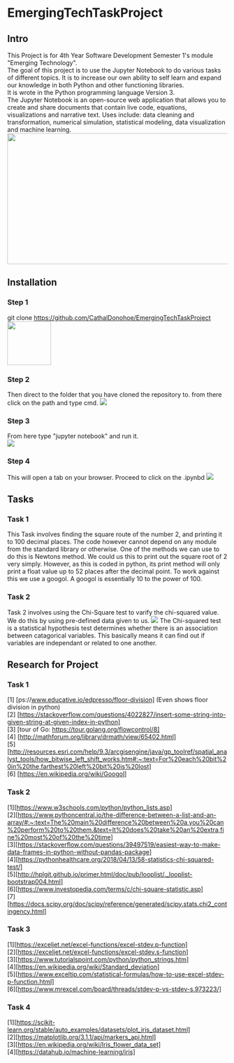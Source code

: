 # EmergingTechTaskProject


## Intro
This Project is for 4th Year Software Development Semester 1's module "Emerging Technology".<br/>
The goal of this project is to use the Jupyter Notebook to do various tasks of different topics. It is to increase our own ability to self learn and expand our knowledge in both Python and other functioning libraries.<br/>
It is wrote in the Python programming language Version 3.<br/>
The Jupyter Notebook is an open-source web application that allows you to create and share documents that contain live code, equations, visualizations and narrative text. Uses include: data cleaning and transformation, numerical simulation, statistical modeling, data visualization and machine learning.<br/>
<img height="300" width="600" src="https://miro.medium.com/max/3840/1*R5uM8zw8uhW4-HC4F1v9IA.png" />

## Installation
### Step 1
git clone https://github.com/CathalDonohoe/EmergingTechTaskProject <br/>
<img height="100" src="https://gyazo.com/2de6a6c0d18982743012ef8ddf0b5e5c.png"/>
### Step 2
Then direct to the folder that you have cloned the repository to. from there click on the path and type cmd.
<img src="https://gyazo.com/c9cf06233d5c938b08e68888a9c47eda.png"/>
### Step 3
From here type "jupyter notebook" and run it. </br>
<img src="https://gyazo.com/a307423d2ae7333ec5da3ff07b0515f3.png"/>
### Step 4
This will open a tab on your browser.
Proceed to click on the .ipynbd
<img src="https://gyazo.com/d13731cfeb220fb235855678ead6eb78.png"/>

## Tasks
### Task 1
This Task involves finding the square route of the number 2, and printing it to 100 decimal places.  The code however cannot depend on any module from the standard library or otherwise. One of the methods we can use to do this is Newtons method. We could us this to print out the square root of 2 very simply. However, as this is coded in python, its print method will only print a float value up to 52 places after the decimal point.
To work against this we use a googol. A googol is essentially 10 to the power of 100. 

### Task 2
Task 2 involves using the Chi-Square test to varify the chi-squared value. We do this by using pre-defined data given to us.
<img src = "https://gyazo.com/7eebeadd511a9a2ab15af386e4acaca2.png" />
The Chi-squared test is a statistical hypothesis test determines whether there is an association between catagorical variables. This basically means it can find out if variables are independant or related to one another.

## Research for Project
### Task 1
[1] [ps://www.educative.io/edpresso/floor-division] (Even shows floor division in python)  <br/>
[2] [https://stackoverflow.com/questions/4022827/insert-some-string-into-given-string-at-given-index-in-python]  <br/>
[3] [tour of Go: https://tour.golang.org/flowcontrol/8]  <br/>
[4] [http://mathforum.org/library/drmath/view/65402.html]  <br/>
[5] [http://resources.esri.com/help/9.3/arcgisengine/java/gp_toolref/spatial_analyst_tools/how_bitwise_left_shift_works.htm#:~:text=For%20each%20bit%20in%20the,farthest%20left%20bit%20is%20lost]  <br/>
[6] [https://en.wikipedia.org/wiki/Googol]  <br/>

### Task 2
[1][https://www.w3schools.com/python/python_lists.asp] <br/>
[2][https://www.pythoncentral.io/the-difference-between-a-list-and-an-array/#:~:text=The%20main%20difference%20between%20a,you%20can%20perform%20to%20them.&text=It%20does%20take%20an%20extra,fine%20most%20of%20the%20time] <br/>
[3][https://stackoverflow.com/questions/39497519/easiest-way-to-make-data-frames-in-python-without-pandas-package] <br/>
[4][https://pythonhealthcare.org/2018/04/13/58-statistics-chi-squared-test/] <br/>
[5][http://hplgit.github.io/primer.html/doc/pub/looplist/._looplist-bootstrap004.html] <br/>
[6][https://www.investopedia.com/terms/c/chi-square-statistic.asp] <br/>
[7] [https://docs.scipy.org/doc/scipy/reference/generated/scipy.stats.chi2_contingency.html] <br/>

### Task 3
[1][https://exceljet.net/excel-functions/excel-stdev.p-function] <br/>
[2][https://exceljet.net/excel-functions/excel-stdev.s-function] <br/>
[3][https://www.tutorialspoint.com/python/python_strings.htm] <br/>
[4][https://en.wikipedia.org/wiki/Standard_deviation] <br/>
[5][https://www.exceltip.com/statistical-formulas/how-to-use-excel-stdev-p-function.html] <br/>
[6][https://www.mrexcel.com/board/threads/stdev-p-vs-stdev-s.973223/] <br/>

### Task 4
[1][https://scikit-learn.org/stable/auto_examples/datasets/plot_iris_dataset.html] <br/>
[2][https://matplotlib.org/3.1.1/api/markers_api.html] <br/>
[3][https://en.wikipedia.org/wiki/Iris_flower_data_set] <br/>
[4][https://datahub.io/machine-learning/iris] <br/>
